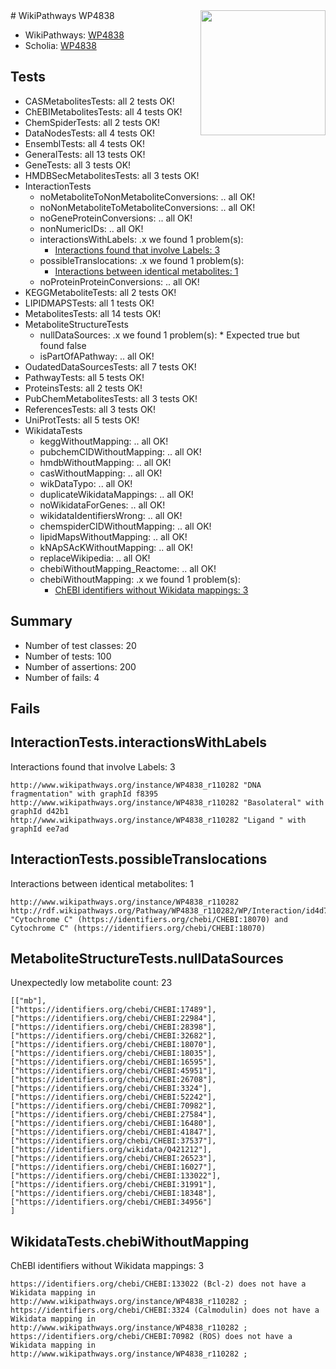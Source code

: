 <img style="float: right; width: 200px" src="https://upload.wikimedia.org/wikipedia/commons/thumb/8/83/Wplogo_with_text_500.png/640px-Wplogo_with_text_500.png" />
# WikiPathways WP4838

* WikiPathways: [WP4838](https://identifiers.org/wikipathways:WP4838)
* Scholia: [WP4838](https://scholia.toolforge.org/wikipathways/WP4838)
## Tests
* CASMetabolitesTests: all 2 tests OK!
* ChEBIMetabolitesTests: all 4 tests OK!
* ChemSpiderTests: all 2 tests OK!
* DataNodesTests: all 4 tests OK!
* EnsemblTests: all 4 tests OK!
* GeneralTests: all 13 tests OK!
* GeneTests: all 3 tests OK!
* HMDBSecMetabolitesTests: all 3 tests OK!
* InteractionTests
    * noMetaboliteToNonMetaboliteConversions: .. all OK!
    * noNonMetaboliteToMetaboliteConversions: .. all OK!
    * noGeneProteinConversions: .. all OK!
    * nonNumericIDs: .. all OK!
    * interactionsWithLabels: .x we found 1 problem(s):
        * [Interactions found that involve Labels: 3](#630d267a)
    * possibleTranslocations: .x we found 1 problem(s):
        * [Interactions between identical metabolites: 1](#d59038c4)
    * noProteinProteinConversions: .. all OK!
* KEGGMetaboliteTests: all 2 tests OK!
* LIPIDMAPSTests: all 1 tests OK!
* MetabolitesTests: all 14 tests OK!
* MetaboliteStructureTests
    * nullDataSources: .x we found 1 problem(s):
            * Expected true but found false
    * isPartOfAPathway: .. all OK!
* OudatedDataSourcesTests: all 7 tests OK!
* PathwayTests: all 5 tests OK!
* ProteinsTests: all 2 tests OK!
* PubChemMetabolitesTests: all 3 tests OK!
* ReferencesTests: all 3 tests OK!
* UniProtTests: all 5 tests OK!
* WikidataTests
    * keggWithoutMapping: .. all OK!
    * pubchemCIDWithoutMapping: .. all OK!
    * hmdbWithoutMapping: .. all OK!
    * casWithoutMapping: .. all OK!
    * wikDataTypo: .. all OK!
    * duplicateWikidataMappings: .. all OK!
    * noWikidataForGenes: .. all OK!
    * wikidataIdentifiersWrong: .. all OK!
    * chemspiderCIDWithoutMapping: .. all OK!
    * lipidMapsWithoutMapping: .. all OK!
    * kNApSAcKWithoutMapping: .. all OK!
    * replaceWikipedia: .. all OK!
    * chebiWithoutMapping_Reactome: .. all OK!
    * chebiWithoutMapping: .x we found 1 problem(s):
        * [ChEBI identifiers without Wikidata mappings: 3](#a8d554cf)


## Summary

* Number of test classes: 20
* Number of tests: 100
* Number of assertions: 200
* Number of fails: 4

## Fails

<a name="630d267a" />

## InteractionTests.interactionsWithLabels

Interactions found that involve Labels: 3
```
http://www.wikipathways.org/instance/WP4838_r110282 "DNA fragmentation" with graphId f8395
http://www.wikipathways.org/instance/WP4838_r110282 "Basolateral" with graphId d42b1
http://www.wikipathways.org/instance/WP4838_r110282 "Ligand " with graphId ee7ad
```

<a name="d59038c4" />

## InteractionTests.possibleTranslocations

Interactions between identical metabolites: 1
```
http://www.wikipathways.org/instance/WP4838_r110282 http://rdf.wikipathways.org/Pathway/WP4838_r110282/WP/Interaction/id4d77759 "Cytochrome C" (https://identifiers.org/chebi/CHEBI:18070) and 
Cytochrome C" (https://identifiers.org/chebi/CHEBI:18070)
```

<a name="919041ab" />

## MetaboliteStructureTests.nullDataSources

Unexpectedly low metabolite count: 23
```
[["mb"],
["https://identifiers.org/chebi/CHEBI:17489"],
["https://identifiers.org/chebi/CHEBI:22984"],
["https://identifiers.org/chebi/CHEBI:28398"],
["https://identifiers.org/chebi/CHEBI:32682"],
["https://identifiers.org/chebi/CHEBI:18070"],
["https://identifiers.org/chebi/CHEBI:18035"],
["https://identifiers.org/chebi/CHEBI:16595"],
["https://identifiers.org/chebi/CHEBI:45951"],
["https://identifiers.org/chebi/CHEBI:26708"],
["https://identifiers.org/chebi/CHEBI:3324"],
["https://identifiers.org/chebi/CHEBI:52242"],
["https://identifiers.org/chebi/CHEBI:70982"],
["https://identifiers.org/chebi/CHEBI:27584"],
["https://identifiers.org/chebi/CHEBI:16480"],
["https://identifiers.org/chebi/CHEBI:41847"],
["https://identifiers.org/chebi/CHEBI:37537"],
["https://identifiers.org/wikidata/Q421212"],
["https://identifiers.org/chebi/CHEBI:26523"],
["https://identifiers.org/chebi/CHEBI:16027"],
["https://identifiers.org/chebi/CHEBI:133022"],
["https://identifiers.org/chebi/CHEBI:31991"],
["https://identifiers.org/chebi/CHEBI:18348"],
["https://identifiers.org/chebi/CHEBI:34956"]
]
```

<a name="a8d554cf" />

## WikidataTests.chebiWithoutMapping

ChEBI identifiers without Wikidata mappings: 3
```
https://identifiers.org/chebi/CHEBI:133022 (Bcl-2) does not have a Wikidata mapping in http://www.wikipathways.org/instance/WP4838_r110282 ; 
https://identifiers.org/chebi/CHEBI:3324 (Calmodulin) does not have a Wikidata mapping in http://www.wikipathways.org/instance/WP4838_r110282 ; 
https://identifiers.org/chebi/CHEBI:70982 (ROS) does not have a Wikidata mapping in http://www.wikipathways.org/instance/WP4838_r110282 ; 
```

